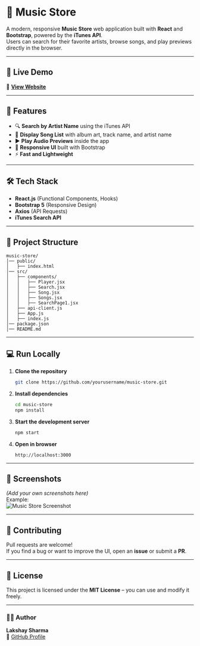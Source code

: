 # 🎵 Music Store

A modern, responsive **Music Store** web application built with **React** and **Bootstrap**, powered by the **iTunes API**.  
Users can search for their favorite artists, browse songs, and play previews directly in the browser.

---

## 🚀 Live Demo
🔗 **[View Website](https://music-store-lakshay.netlify.app)**

---

## 📌 Features
- 🔍 **Search by Artist Name** using the iTunes API  
- 🎼 **Display Song List** with album art, track name, and artist name  
- ▶️ **Play Audio Previews** inside the app  
- 📱 **Responsive UI** built with Bootstrap  
- ⚡ **Fast and Lightweight**  

---

## 🛠 Tech Stack
- **React.js** (Functional Components, Hooks)  
- **Bootstrap 5** (Responsive Design)  
- **Axios** (API Requests)  
- **iTunes Search API**  

---

## 📂 Project Structure
```
music-store/
│── public/
│   ├── index.html
│── src/
│   ├── components/
│   │   ├── Player.jsx
│   │   ├── Search.jsx
│   │   ├── Song.jsx
│   │   ├── Songs.jsx
│   │   ├── SearchPage1.jsx
│   ├── api-client.js
│   ├── App.js
│   ├── index.js
│── package.json
│── README.md
```

---

## 💻 Run Locally

1. **Clone the repository**
   ```bash
   git clone https://github.com/yourusername/music-store.git
   ```
2. **Install dependencies**
   ```bash
   cd music-store
   npm install
   ```
3. **Start the development server**
   ```bash
   npm start
   ```
4. **Open in browser**
   ```
   http://localhost:3000
   ```

---

## 📸 Screenshots
*(Add your own screenshots here)*  
Example:  
![Music Store Screenshot](file:///Users/lakshay/Desktop/Screenshot%202025-08-07%20at%2012.41.08%E2%80%AFAM.png)

---

## 🤝 Contributing
Pull requests are welcome!  
If you find a bug or want to improve the UI, open an **issue** or submit a **PR**.

---

## 📜 License
This project is licensed under the **MIT License** – you can use and modify it freely.

---

### 👨‍💻 Author
**Lakshay Sharma**  
🔗 [GitHub Profile](https://github.com/yourusername)  
